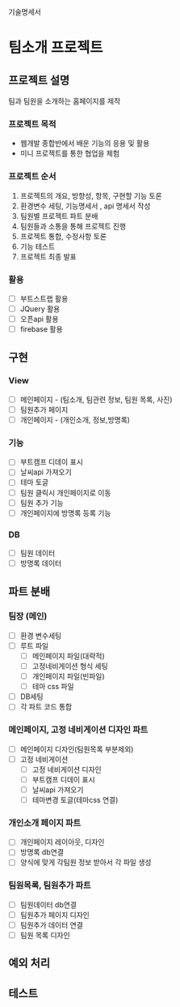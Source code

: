 기술명세서

# 팀소개 프로젝트

## 프로젝트 설명

팀과 팀원을 소개하는 홈페이지를 제작

### 프로젝트 목적

- 웹개발 종합반에서 배운 기능의 응용 및 활용
- 미니 프로젝트를 통한 협업을 체험

### 프로젝트 순서

1. 프로젝트의 개요, 방향성, 항목, 구현할 기능 토론
2. 환경변수 세팅, 기능명세서 , api 명세서 작성
3. 팀원별 프로젝트 파트 분배
4. 팀원들과 소통을 통해 프로젝트 진행
5. 프로젝트 통합, 수정사항 토론
6. 기능 테스트
7. 프로젝트 최종 발표

### 활용

- [ ] 부트스트랩 활용
- [ ] JQuery 활용
- [ ] 오픈api 활용
- [ ] firebase 활용

## 구현

### View

- [ ] 메인페이지 - (팀소개, 팀관련 정보, 팀원 목록, 사진)
- [ ] 팀원추가 페이지
- [ ] 개인페이지 - (개인소개, 정보,방명록)

### 기능

- [ ] 부트캠프 디데이 표시
- [ ] 날씨api 가져오기
- [ ] 테마 토글
- [ ] 팀원 클릭시 개인페이지로 이동
- [ ] 팀원 추가 기능
- [ ] 개인페이지에 방명록 등록 기능

### DB

- [ ] 팀원 데이터
- [ ] 방명록 데이터

## 파트 분배

### 팀장 (메인)

- [ ] 환경 변수세팅
- [ ] 루트 파일
  - [ ] 메인페이지 파일(대략적)
  - [ ] 고정네비게이션 형식 세팅
  - [ ] 개인페이지 파일(빈파일)
  - [ ] 테마 css 파일
- [ ] DB세팅
- [ ] 각 파트 코드 통합

### 메인페이지, 고정 네비게이션 디자인 파트

- [ ] 메인페이지 디자인(팀원목록 부분제외)
- [ ] 고정 네비게이션
  - [ ] 고정 네비게이션 디자인
  - [ ] 부트캠프 디데이 표시
  - [ ] 날씨api 가져오기
  - [ ] 테마변경 토글(테마css 연결)

### 개인소개 페이지 파트

- [ ] 개인페이지 레이아웃, 디자인
- [ ] 방명록 db연결
- [ ] 양식에 맞게 각팀원 정보 받아서 각 파일 생성

### 팀원목록, 팀원추가 파트

- [ ] 팀원데이터 db연결
- [ ] 팀원추가 페이지 디자인
- [ ] 팀원추가 데이터 연결
- [ ] 팀원 목록 디자인

## 예외 처리

## 테스트
